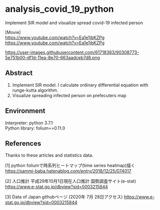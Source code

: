 # analysis_covid_19_python
Implement SIR model and visualize spread covid-19 infected person

[Movie]  
https://www.youtube.com/watch?v=Ea1e1jbKZPg  
https://www.youtube.com/watch?v=Ea1e1jbKZPg

https://user-images.githubusercontent.com/61718363/90308773-5e751b00-df1d-11ea-8e70-663aadceb7d8.png

## Abstract
1. Implement SIR model. I calculate ordinary differential equation with runge-kutta algorithm. 
2. Visualize spreading infected person on prefecuters map 

## Environment
Interpreter: python 3.7.1  
Python library: folium==0.11.0

## References
Thanks to these articles and statistics data. 

[1] python foliumで時系列ヒートマップ(time series heatmap)描く
https://sammi-baba.hatenablog.com/entry/2018/12/25/074017

[2] 人口推計 平成29年10月1日現在人口推計  国勢調査サイト(e-stat)
https://www.e-stat.go.jp/dbview?sid=0003215844

[3] Data of Japan githubページ (2020年 7月 28日アクセス)
https://www.e-stat.go.jp/dbview?sid=0003215844

